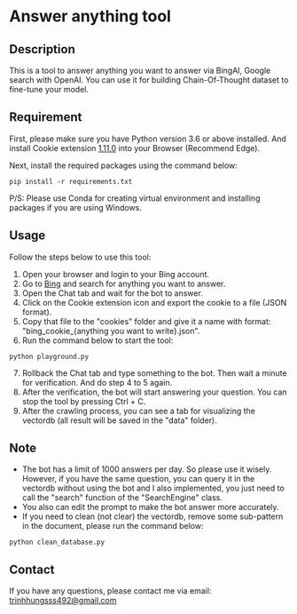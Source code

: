 # Answer anything tool

## Description
This is a tool to answer anything you want to answer via BingAI, Google search with OpenAI. You can use it for building Chain-Of-Thought dataset to fine-tune your model.

## Requirement
First, please make sure you have Python version 3.6 or above installed.
And install Cookie extension [1.11.0](https://chrome.google.com/webstore/detail/cookie-editor/hlkenndednhfkekhgcdicdfddnkalmdm)
into your Browser (Recommend Edge).

Next, install the required packages using the command below:
```
pip install -r requirements.txt
```
P/S: Please use Conda for creating virtual environment and installing packages if you are using Windows.

## Usage
Follow the steps below to use this tool:
1. Open your browser and login to your Bing account.
2. Go to [Bing](https://www.bing.com/) and search for anything you want to answer.
3. Open the Chat tab and wait for the bot to answer.
4. Click on the Cookie extension icon and export the cookie to a file (JSON format).
5. Copy that file to the "cookies" folder and give it a name with format: "bing_cookie_{anything you want to write}.json".
6. Run the command below to start the tool:
```
python playground.py
```
7. Rollback the Chat tab and type something to the bot. Then wait a minute for verification. And do step 4 to 5 again.
8. After the verification, the bot will start answering your question. You can stop the tool by pressing Ctrl + C.
9. After the crawling process, you can see a tab for visualizing the vectordb (all result will be saved in the "data" folder).

## Note
- The bot has a limit of 1000 answers per day. So please use it wisely. However, if you have the same question, you can query it in the vectordb without using the bot and I also implemented, you just need to call the "search" function of the "SearchEngine" class.
- You also can edit the prompt to make the bot answer more accurately.
- If you need to clean (not clear) the vectordb, remove some sub-pattern in the document, please run the command below:
```
python clean_database.py
```

## Contact
If you have any questions, please contact me via email: [trinhhungsss492@gmail.com](mailto:trinhhungsss492@gmail.com)